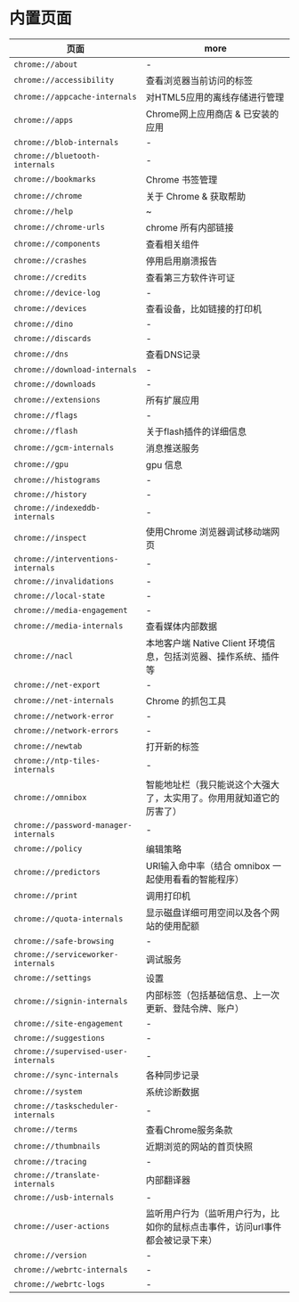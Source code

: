 # 内置页面

| 页面                                  | more                                                                          |
| ------------------------------------- | ----------------------------------------------------------------------------- |
| `chrome://about`                      | -                                                                             |
| `chrome://accessibility`              | 查看浏览器当前访问的标签                                                      |
| `chrome://appcache-internals`         | 对HTML5应用的离线存储进行管理                                                 |
| `chrome://apps`                       | Chrome网上应用商店 & 已安装的应用                                             |
| `chrome://blob-internals`             | -                                                                             |
| `chrome://bluetooth-internals`        | -                                                                             |
| `chrome://bookmarks`                  | Chrome 书签管理                                                               |
| `chrome://chrome`                     | 关于 Chrome & 获取帮助                                                        |
| `chrome://help`                       | ~                                                                             |
| `chrome://chrome-urls`                | chrome 所有内部链接                                                           |
| `chrome://components`                 | 查看相关组件                                                                  |
| `chrome://crashes`                    | 停用启用崩溃报告                                                              |
| `chrome://credits`                    | 查看第三方软件许可证                                                          |
| `chrome://device-log`                 | -                                                                             |
| `chrome://devices`                    | 查看设备，比如链接的打印机                                                    |
| `chrome://dino`                       | -                                                                             |
| `chrome://discards`                   | -                                                                             |
| `chrome://dns`                        | 查看DNS记录                                                                   |
| `chrome://download-internals`         | -                                                                             |
| `chrome://downloads`                  | -                                                                             |
| `chrome://extensions`                 | 所有扩展应用                                                                  |
| `chrome://flags`                      | -                                                                             |
| `chrome://flash`                      | 关于flash插件的详细信息                                                       |
| `chrome://gcm-internals`              | 消息推送服务                                                                  |
| `chrome://gpu`                        | gpu 信息                                                                      |
| `chrome://histograms`                 | -                                                                             |
| `chrome://history`                    | -                                                                             |
| `chrome://indexeddb-internals`        | -                                                                             |
| `chrome://inspect`                    | 使用Chrome 浏览器调试移动端网页                                               |
| `chrome://interventions-internals`    | -                                                                             |
| `chrome://invalidations`              | -                                                                             |
| `chrome://local-state`                | -                                                                             |
| `chrome://media-engagement`           | -                                                                             |
| `chrome://media-internals`            | 查看媒体内部数据                                                              |
| `chrome://nacl`                       | 本地客户端 Native Client 环境信息，包括浏览器、操作系统、插件等               |
| `chrome://net-export`                 | -                                                                             |
| `chrome://net-internals`              | Chrome 的抓包工具                                                             |
| `chrome://network-error`              | -                                                                             |
| `chrome://network-errors`             | -                                                                             |
| `chrome://newtab`                     | 打开新的标签                                                                  |
| `chrome://ntp-tiles-internals`        | -                                                                             |
| `chrome://omnibox`                    | 智能地址栏（我只能说这个大强大了，太实用了。你用用就知道它的厉害了）          |
| `chrome://password-manager-internals` | -                                                                             |
| `chrome://policy`                     | 编辑策略                                                                      |
| `chrome://predictors`                 | URl输入命中率（结合 omnibox 一起使用看看的智能程序）                          |
| `chrome://print`                      | 调用打印机                                                                    |
| `chrome://quota-internals`            | 显示磁盘详细可用空间以及各个网站的使用配额                                    |
| `chrome://safe-browsing`              | -                                                                             |
| `chrome://serviceworker-internals`    | 调试服务                                                                      |
| `chrome://settings`                   | 设置                                                                          |
| `chrome://signin-internals`           | 内部标签（包括基础信息、上一次更新、登陆令牌、账户）                          |
| `chrome://site-engagement`            | -                                                                             |
| `chrome://suggestions`                | -                                                                             |
| `chrome://supervised-user-internals`  | -                                                                             |
| `chrome://sync-internals`             | 各种同步记录                                                                  |
| `chrome://system`                     | 系统诊断数据                                                                  |
| `chrome://taskscheduler-internals`    | -                                                                             |
| `chrome://terms`                      | 查看Chrome服务条款                                                            |
| `chrome://thumbnails`                 | 近期浏览的网站的首页快照                                                      |
| `chrome://tracing`                    | -                                                                             |
| `chrome://translate-internals`        | 内部翻译器                                                                    |
| `chrome://usb-internals`              | -                                                                             |
| `chrome://user-actions`               | 监听用户行为（监听用户行为，比如你的鼠标点击事件，访问url事件都会被记录下来） |
| `chrome://version`                    | -                                                                             |
| `chrome://webrtc-internals`           | -                                                                             |
| `chrome://webrtc-logs`                | -                                                                             |